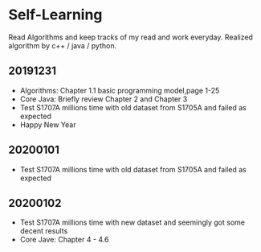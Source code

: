 # Self-Learning 
Read Algorithms and keep tracks of my read and work everyday.
Realized algorithm by c++ / java / python.

## 20191231
- Algorithms: Chapter 1.1 basic programming model,page 1-25
- Core Java: Briefly review Chapter 2 and Chapter 3
- Test S1707A millions time with old dataset from S1705A and failed as expected
- Happy New Year

## 20200101
- Test S1707A millions time with old dataset from S1705A and failed as expected

## 20200102
- Test S1707A millions time with new dataset and seemingly got some decent results
- Core Jave: Chapter 4 - 4.6
